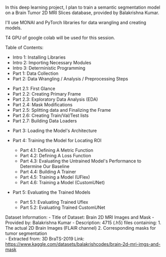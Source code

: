 In this deep learning project, I plan to train a semantic segmentation model on a Brain Tumor 2D MRI Slices database, provided by Balakrishna Kumar.

I'll use MONAI and PyTorch libraries for data wrangling and creating models.

T4 GPU of google colab will be used for this session.

Table of Contents:

*   Intro 1: Installing Libraries
*   Intro 2: Importing Necessary Modules
*   Intro 3: Deterministic Programming
*   Part 1: Data Collection
*   Part 2: Data Wrangling / Analysis / Preprocessing Steps
   - Part 2.1: First Glance
   - Part 2.2: Creating Primary Frame
   - Part 2.3: Exploratory Data Analysis (EDA)
   - Part 2.4: Mask Modifications
   - Part 2.5: Splitting data and Finalizing the Frame
   - Part 2.6: Creating Train/Val/Test lists
   - Part 2.7: Building Data Loaders

*   Part 3: Loading the Model's Architecture
*   Part 4: Training the Model for Locating ROI
    - Part 4.1: Defining A Metric Function
    - Part 4.2: Defining A Loss Function
    - Part 4.3: Evaluating the Untrained Model's Performance to Determine Our Baseline
    - Part 4.4: Building A Trainer
    - Part 4.5: Training a Model (UFlex)
    - Part 4.6: Training a Model (CustomUNet)

*   Part 5: Evaluating the Trained Models
    - Part 5.1: Evaluating Trained Uflex
    - Part 5.2: Evaluating Trained CustomUNet


Dataset Information:
    - Title of Dataset: Brain 2D MRI Images and Mask
    - Provided by: Balakrishna Kumar
    - Description: 4715 (.h5) files containing:
        1.   The actual 2D Brain Images (FLAIR channel)
        2.   Corresponding masks for tumor segmentation  
    - Extracted from: 3D BraTS-2019
Link:
    https://www.kaggle.com/datasets/balakrishcodes/brain-2d-mri-imgs-and-mask
